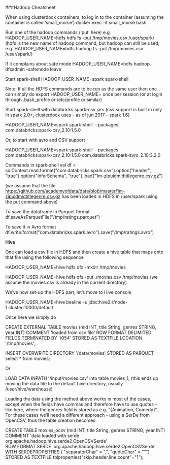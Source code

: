 ###Hadoop Cheatsheet
 
When using clusterdock containers, to log in to the container (assuming the container is called ‘small_morse’)
docker exec -it small_morse bash
 
Run one of the hadoop commands (‘put’ here) e.g.
HADOOP_USER_NAME=hdfs hdfs fs -put /tmp/movies.csv /user/spark/
(hdfs is the new name of hadoop command, but hadoop can still be used, e.g.
HADOOP_USER_NAME=hdfs hadoop fs -put /tmp/movies.csv /user/spark/)
 
If it complains about safe mode
HADOOP_USER_NAME=hdfs hadoop dfsadmin -safemode leave
 
Start spark-shell
HADOOP_USER_NAME=spark spark-shell
 
Note: If all the HDFS commands are to be run as the same user then one can simply do
export HADOOP_USER_NAME=<hdfsusername> 
once per session (or at login through .bash_profile or /etc/profile or similar)
 
Start spark-shell with databricks spark-csv jars (csv support is built in only in spark 2.0+, clusterdock uses - as of jun 2017 - spark 1.6)
 
HADOOP_USER_NAME=spark spark-shell --packages com.databricks:spark-csv_2.10:1.5.0
 
Or, to start with avro and CSV support
 
HADOOP_USER_NAME=spark spark-shell --packages com.databricks:spark-csv_2.10:1.5.0 com.databricks:spark-avro_2.10:3.2.0
 
Commands in spark-shell
val df = sqlContext.read.format("com.databricks.spark.csv").option("header", "true").option("inferSchema", "true").load("1m-zipuidmidtitlegenre.csv.gz")
 
(we assume that the file https://github.com/academyofdata/data/blob/master/1m-zipuidmidtitlegenre.csv.gz has been loaded in HDFS in /user/spark using the put command above)
 
 
To save the dataframe in Parquet format
df.saveAsParquetFile("/tmp/ratings.parquet")
 
To save it in Avro format
df.write.format("com.databricks.spark.avro").save("/tmp/ratings.avro")
 
 
**Hive**
 
One can load a csv file in HDFS and then create a hive table that maps onto that file using the following sequence
 
HADOOP_USER_NAME=hive hdfs dfs -mkdir /tmp/movies
 
HADOOP_USER_NAME=hive hdfs dfs -put ./movies.csv /tmp/movies
(we assume the movies.csv is already in the current directory)
 
We’ve now set-up the HDFS part, let’s move to Hive console
 
HADOOP_USER_NAME=hive beeline -u jdbc:hive2://node-1.cluster:10000/default
 
Once here we simply do
 
CREATE EXTERNAL TABLE movies (mid INT, title String, genres STRING, year INT) COMMENT 'loaded from csv file' ROW FORMAT DELIMITED FIELDS TERMINATED BY '\054' STORED AS TEXTFILE LOCATION '/tmp/movies';
 
INSERT OVERWRITE DIRECTORY '/data/movies' 
STORED AS PARQUET 
select * from movies;
 
Or 
 
LOAD DATA INPATH '/input/movies.csv' into table movies_1;
(this ends up moving the data file to the default hive directory, usually /user/hive/warehouse)
 
Loading the data using the method above works in most of the cases, except when the fields have commas and therefore have to use quotes - like here, where the genres field is stored as e.g. “{Animation, Comedy}”. For these cases we’ll need a different approach - using a SerDe from OpenCSV, thus the table creation becomes
 
CREATE TABLE movies_ocsv (mid INT, title String, genres STRING, year INT)
COMMENT 'data loaded with serde org.apache.hadoop.hive.serde2.OpenCSVSerde'    
ROW FORMAT SERDE 'org.apache.hadoop.hive.serde2.OpenCSVSerde'
WITH SERDEPROPERTIES ( "separatorChar" = "\,", "quoteChar"     = "\"")
STORED AS TEXTFILE tblproperties("skip.header.line.count"="1");
